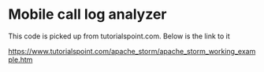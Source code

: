 # Mobile call log analyzer

This code is picked up from tutorialspoint.com. Below is the link to it

https://www.tutorialspoint.com/apache_storm/apache_storm_working_example.htm